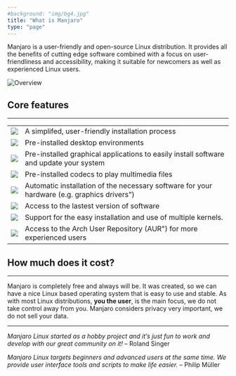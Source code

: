 ```yaml
---
#background: "img/bg4.jpg"
title: "What is Manjaro"
type: "page"
---
```


Manjaro is a user-friendly and open-source Linux distribution. It provides all the benefits of cutting edge software combined with a focus on user-friendliness and accessibility, making it suitable for newcomers as well as experienced Linux users.

![Overview](/img/features/overview.png#center)

## Core features
---

|      |      |
|------|------|
| <img src="/img/features/installation.svg" class="icon"> | A simplifed, user-friendly installation process |
| <img src="/img/features/desktopenvironment.svg" class="icon"> | Pre-installed desktop environments |
| <img src="/img/features/package.svg" class="icon"> | Pre-installed graphical applications to easily install software and update your system |
| <img src="/img/features/movie.svg" class="icon"> | Pre-installed codecs to play multimedia files |
| <img src="/img/features/hardware.svg" class="icon"> | Automatic installation of the necessary software for your hardware (e.g. graphics drivers") |
| <img src="/img/features/star.svg" class="icon"> | Access to the lastest version of software |
| <img src="/img/features/kernel.svg" class="icon"> | Support for the easy installation and use of multiple kernels. |
| <img src="/img/features/aur.svg" class="icon"> | Access to the Arch User Repository (AUR") for more experienced users |

## How much does it cost?
---

Manjaro is completely free and always will be. It was created, so we can have a nice Linux based operating system that is easy to use and stable. As with most Linux distributions, **you the user**, is the main focus, we do not take control away from you. Manjaro considers privacy very important, we do not sell your data.

---

*Manjaro Linux started as a hobby project and it’s just fun to work and develop with our great community on it!* – Roland Singer

*Manjaro Linux targets beginners and advanced users at the same time. We provide user interface tools and scripts to make life easier.* – Philip Müller
